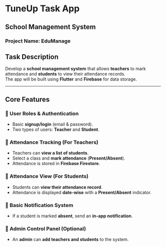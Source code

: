 # TuneUp Task App  

## School Management System  

### Project Name: **EduManage**  

## Task Description  
Develop a **school management system** that allows **teachers** to mark attendance and **students** to view their attendance records.  
The app will be built using **Flutter** and **Firebase** for data storage.  

---

## Core Features  

### 🔹 User Roles & Authentication  
- Basic **signup/login** (email & password).  
- Two types of users: **Teacher** and **Student**.  

### 🔹 Attendance Tracking (For Teachers)  
- Teachers can **view a list of students**.  
- Select a class and **mark attendance** (**Present/Absent**).  
- Attendance is stored in **Firebase Firestore**.  

### 🔹 Attendance View (For Students)  
- Students can **view their attendance record**.  
- Attendance is displayed **date-wise** with a **Present/Absent** indicator.  

### 🔹 Basic Notification System  
- If a student is marked **absent**, send an **in-app notification**.  

### 🔹 Admin Control Panel (Optional)  
- An **admin** can **add teachers and students** to the system.  

